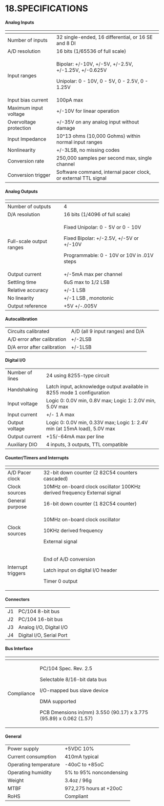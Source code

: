# 18.SPECIFICATIONS

#### Analog Inputs

<table>
  <thead>
    <tr>
      <th style="text-align:left"></th>
      <th style="text-align:left"></th>
    </tr>
  </thead>
  <tbody>
    <tr>
      <td style="text-align:left">Number of inputs</td>
      <td style="text-align:left">32 single-ended, 16 differential, or 16 SE and 8 DI</td>
    </tr>
    <tr>
      <td style="text-align:left">A/D resolution</td>
      <td style="text-align:left">16 bits (1/65536 of full scale)</td>
    </tr>
    <tr>
      <td style="text-align:left">Input ranges</td>
      <td style="text-align:left">
        <p>Bipolar: +/-10V, +/-5V, +/-2.5V, +/-1.25V, +/-0.625V</p>
        <p>Unipolar: 0 - 10V, 0 - 5V, 0 - 2.5V, 0 - 1.25V</p>
      </td>
    </tr>
    <tr>
      <td style="text-align:left">Input bias current</td>
      <td style="text-align:left">100pA max</td>
    </tr>
    <tr>
      <td style="text-align:left">Maximum input voltage</td>
      <td style="text-align:left">+/-10V for linear operation</td>
    </tr>
    <tr>
      <td style="text-align:left">Overvoltage protection</td>
      <td style="text-align:left">+/-35V on any analog input without damage</td>
    </tr>
    <tr>
      <td style="text-align:left">Input Impedance</td>
      <td style="text-align:left">10^13 ohms (10,000 Gohms) within normal input ranges</td>
    </tr>
    <tr>
      <td style="text-align:left">Nonlinearity</td>
      <td style="text-align:left">+/-3LSB, no missing codes</td>
    </tr>
    <tr>
      <td style="text-align:left">Conversion rate</td>
      <td style="text-align:left">250,000 samples per second max, single channel</td>
    </tr>
    <tr>
      <td style="text-align:left">Conversion trigger</td>
      <td style="text-align:left">Software command, internal pacer clock, or external TTL signal</td>
    </tr>
  </tbody>
</table>

#### Analog Outputs

<table>
  <thead>
    <tr>
      <th style="text-align:left"></th>
      <th style="text-align:left"></th>
    </tr>
  </thead>
  <tbody>
    <tr>
      <td style="text-align:left">Number of outputs</td>
      <td style="text-align:left">4</td>
    </tr>
    <tr>
      <td style="text-align:left">D/A resolution</td>
      <td style="text-align:left">16 bits (1/4096 of full scale)</td>
    </tr>
    <tr>
      <td style="text-align:left">Full-scale output ranges</td>
      <td style="text-align:left">
        <p>Fixed Unipolar: 0 - 5V or 0 - 10V</p>
        <p>Fixed Bipolar: +/-2.5V, +/-5V or +/-10V</p>
        <p>Programmable: 0 - 10V or 10V in .01V steps</p>
      </td>
    </tr>
    <tr>
      <td style="text-align:left">Output current</td>
      <td style="text-align:left">+/-5mA max per channel</td>
    </tr>
    <tr>
      <td style="text-align:left">Settling time</td>
      <td style="text-align:left">6uS max to 1/2 LSB</td>
    </tr>
    <tr>
      <td style="text-align:left">Relative accuracy</td>
      <td style="text-align:left">+/-1 LSB</td>
    </tr>
    <tr>
      <td style="text-align:left">No linearity</td>
      <td style="text-align:left">+/-1 LSB , monotonic</td>
    </tr>
    <tr>
      <td style="text-align:left">Output reference</td>
      <td style="text-align:left">+5V +/-.005V</td>
    </tr>
  </tbody>
</table>

#### Autocalibration

|  |  |
| :--- | :--- |
| Circuits calibrated | A/D \(all 9 input ranges\) and D/A |
| A/D error after calibration | +/-2LSB |
| D/A error after calibration | +/-1LSB |

#### Digital I/O

|  |  |
| :--- | :--- |
| Number of lines | 24 using 8255-type circuit |
| Handshaking | Latch input, acknowledge output available in 8255 mode 1 configuration |
| Input voltage | Logic 0: 0.0V min, 0.8V max; Logic 1: 2.0V min, 5.0V max |
| Input current | +/- 1 A max |
| Output voltage | Logic 0: 0.0V min, 0.33V max; Logic 1: 2.4V min \(at 15mA load\), 5.0V max |
| Output current | +15/-64mA max per line |
| Auxiliary DIO | 4 inputs, 3 outputs, TTL compatible |

#### Counter/Timers and Interrupts

<table>
  <thead>
    <tr>
      <th style="text-align:left"></th>
      <th style="text-align:left"></th>
    </tr>
  </thead>
  <tbody>
    <tr>
      <td style="text-align:left">A/D Pacer clock</td>
      <td style="text-align:left">32-bit down counter (2 82C54 counters cascaded)</td>
    </tr>
    <tr>
      <td style="text-align:left">Clock sources</td>
      <td style="text-align:left">10MHz on-board clock oscillator 100KHz derived frequency External signal</td>
    </tr>
    <tr>
      <td style="text-align:left">General purpose</td>
      <td style="text-align:left">16-bit down counter (1 82C54 counter)</td>
    </tr>
    <tr>
      <td style="text-align:left">Clock sources</td>
      <td style="text-align:left">
        <p>10MHz on-board clock oscillator</p>
        <p>10KHz derived frequency</p>
        <p>External signal</p>
      </td>
    </tr>
    <tr>
      <td style="text-align:left">Interrupt triggers</td>
      <td style="text-align:left">
        <p>End of A/D conversion</p>
        <p>Latch input on digital I/O header</p>
        <p>Timer 0 output</p>
      </td>
    </tr>
  </tbody>
</table>

#### Connectors

|  |  |
| :--- | :--- |
| J1 | PC/104 8-bit bus |
| J2 | PC/104 16-bit bus |
| J3 | Analog I/O, Digital I/O |
| J4 | Digital I/O, Serial Port |

#### Bus Interface

<table>
  <thead>
    <tr>
      <th style="text-align:left"></th>
      <th style="text-align:left"></th>
    </tr>
  </thead>
  <tbody>
    <tr>
      <td style="text-align:left">Compliance</td>
      <td style="text-align:left">
        <p>PC/104 Spec. Rev. 2.5</p>
        <p>Selectable 8/16-bit data bus</p>
        <p>I/O-mapped bus slave device</p>
        <p>DMA supported</p>
        <p>PCB Dmensions in(mm) 3.550 (90.17) x 3.775 (95.89) x 0.062 (1.57)</p>
      </td>
    </tr>
  </tbody>
</table>

#### General

|  |  |
| :--- | :--- |
| Power supply | +5VDC 10% |
| Current consumption | 410mA typical |
| Operating temperature | -40oC to +85oC |
| Operating humidity | 5% to 95% noncondensing |
| Weight | 3.4oz / 96g |
| MTBF | 972,275 hours at +20oC |
| RoHS | Compliant |

